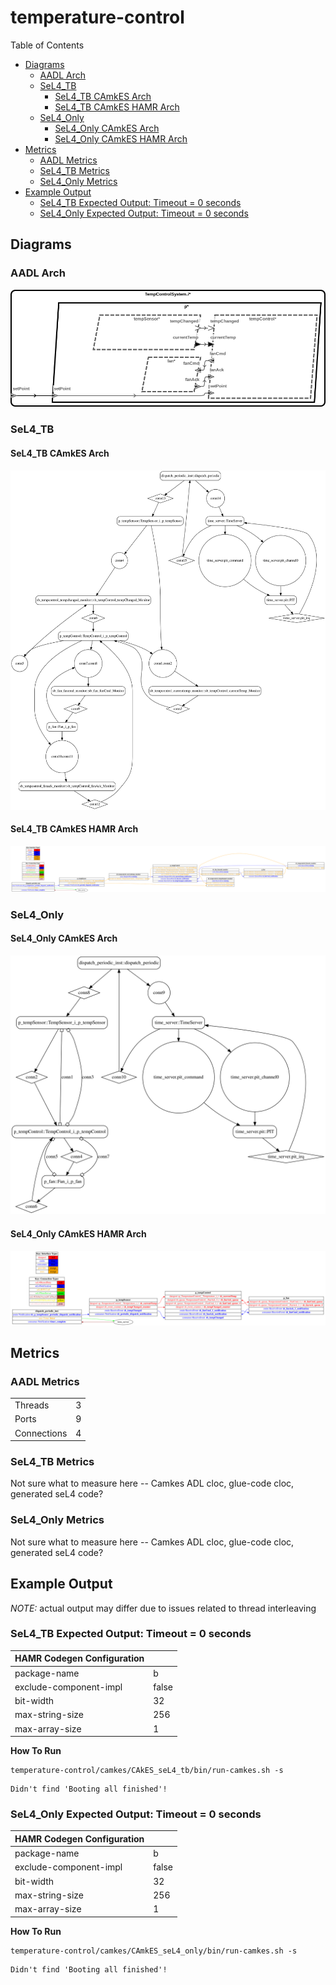 # temperature-control

 Table of Contents
  * [Diagrams](#diagrams)
    * [AADL Arch](#aadl-arch)
    * [SeL4_TB](#sel4_tb)
      * [SeL4_TB CAmkES Arch](#sel4_tb-camkes-arch)
      * [SeL4_TB CAmkES HAMR Arch](#sel4_tb-camkes-hamr-arch)
    * [SeL4_Only](#sel4_only)
      * [SeL4_Only CAmkES Arch](#sel4_only-camkes-arch)
      * [SeL4_Only CAmkES HAMR Arch](#sel4_only-camkes-hamr-arch)
  * [Metrics](#metrics)
    * [AADL Metrics](#aadl-metrics)
    * [SeL4_TB Metrics](#sel4_tb-metrics)
    * [SeL4_Only Metrics](#sel4_only-metrics)
  * [Example Output](#example-output)
    * [SeL4_TB Expected Output: Timeout = 0 seconds](#sel4_tb-expected-output-timeout--0-seconds)
    * [SeL4_Only Expected Output: Timeout = 0 seconds](#sel4_only-expected-output-timeout--0-seconds)

## Diagrams
### AADL Arch
![AADL Arch](aadl/diagrams/aadl-arch.png)

### SeL4_TB
#### SeL4_TB CAmkES Arch
![SeL4_TB CAmkES Arch](aadl/diagrams/CAmkES-arch-SeL4_TB.svg)

#### SeL4_TB CAmkES HAMR Arch
![SeL4_TB CAmkES HAMR Arch](aadl/diagrams/CAmkES-HAMR-arch-SeL4_TB.svg)

### SeL4_Only
#### SeL4_Only CAmkES Arch
![SeL4_Only CAmkES Arch](aadl/diagrams/CAmkES-arch-SeL4_Only.svg)

#### SeL4_Only CAmkES HAMR Arch
![SeL4_Only CAmkES HAMR Arch](aadl/diagrams/CAmkES-HAMR-arch-SeL4_Only.svg)

## Metrics
### AADL Metrics
| | |
|--|--|
|Threads|3|
|Ports|9|
|Connections|4|

### SeL4_TB Metrics
Not sure what to measure here -- Camkes ADL cloc, glue-code cloc, generated seL4 code?

### SeL4_Only Metrics
Not sure what to measure here -- Camkes ADL cloc, glue-code cloc, generated seL4 code?

## Example Output
*NOTE:* actual output may differ due to issues related to thread interleaving
### SeL4_TB Expected Output: Timeout = 0 seconds

  |HAMR Codegen Configuration| |
  |--|--|
  | package-name | b |
  | exclude-component-impl | false |
  | bit-width | 32 |
  | max-string-size | 256 |
  | max-array-size | 1 |


  **How To Run**
  ```
  temperature-control/camkes/CAkES_seL4_tb/bin/run-camkes.sh -s
  ```

  ```
  Didn't find 'Booting all finished'!
  ```

### SeL4_Only Expected Output: Timeout = 0 seconds

  |HAMR Codegen Configuration| |
  |--|--|
  | package-name | b |
  | exclude-component-impl | false |
  | bit-width | 32 |
  | max-string-size | 256 |
  | max-array-size | 1 |


  **How To Run**
  ```
  temperature-control/camkes/CAmkES_seL4_only/bin/run-camkes.sh -s
  ```

  ```
  Didn't find 'Booting all finished'!
  ```